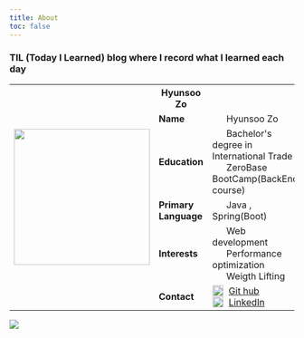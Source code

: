 ```yaml
---
title: About
toc: false
---
```

### TIL (Today I Learned) blog where I record what I learned each day

<div>
<style>
  
</style>
  <table>
  <tr>
    <td rowspan="6"><img src="https://i.imgur.com/tpr5jcv.png" width="240" height="240" /></td>
    <th colspan="1">Hyunsoo Zo</th>
  </tr>
  <tr>
    <td><b>Name</b></td>
    <td> <img src="https://em-content.zobj.net/thumbs/240/apple/354/technologist-light-skin-tone_1f9d1-1f3fb-200d-1f4bb.png" width="15" height="17" style="float:left; margin-right:10px;" />Hyunsoo Zo</td>
  </tr>
  <tr>
    <td><b>Education</b></td>
    <td><img src="https://em-content.zobj.net/thumbs/240/apple/354/student-light-skin-tone_1f9d1-1f3fb-200d-1f393.png" width="15" height="17" style="float:left; margin-right:10px;" /> Bachelor's degree in International Trade <br>
    <img src="https://em-content.zobj.net/thumbs/240/openmoji/338/desktop-computer_1f5a5-fe0f.png" width="15" height="17" style="float:left; margin-right:10px;" /> ZeroBase BootCamp(BackEnd course)
    </td>
  </tr>
 
  <tr>
    <td><b>Primary Language</b></td>
    <td><img src="https://em-content.zobj.net/thumbs/240/facebook/355/keyboard_2328-fe0f.png" width="15" height="19" style="float:left; margin-right:10px;" /> Java , Spring(Boot)</td>
  </tr>
  <tr>
    <td><b>Interests</b></td>
    <td><img src="https://em-content.zobj.net/thumbs/240/apple/354/laptop_1f4bb.png" width="15" height="17" style="float:left; margin-right:10px;" /> Web development<br> <img src="https://em-content.zobj.net/thumbs/240/emojidex/112/chart-with-upwards-trend_1f4c8.png" width="15" height="17" style="float:left; margin-right:10px;" /> Performance optimization<br> <img src="https://em-content.zobj.net/thumbs/240/apple/354/person-lifting-weights_1f3cb-fe0f.png" width="15" height="17" style="float:left; margin-right:10px;" /> Weigth Lifting</td>
  </tr>
   <tr>
    <td><b>Contact</b></td>
    <td><img src="https://velog.velcdn.com/images/augus-xury/post/a3c5cffd-1919-4976-a82d-62826a4f020c/GitHub-APK-MOD-Download-1.18.0.png" width="19" height="19" style="float:left; margin-right:10px;" /> <a href= https://github.com/HyunsooZo> Git hub</a><br>
    <img src="https://content.linkedin.com/content/dam/me/business/en-us/amp/brand-site/v2/bg/LI-Bug.svg.original.svg" width="19" height="19" style="float:left; margin-right:10px;" />
    <a href=#>
    LinkedIn</a></td>
  </tr>
</table>
</div>


<img src="https://ghchart.rshah.org/0080ff/HyunsooZo"/>



